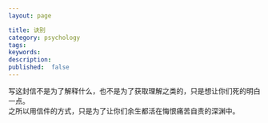 ```yaml
---
layout: page

title: 诀别
category: psychology
tags:
keywords:
description:
published:  false
---
```



写这封信不是为了解释什么，也不是为了获取理解之类的，只是想让你们死的明白一点。  
之所以用信件的方式，只是为了让你们余生都活在悔恨痛苦自责的深渊中。

## 

## 
